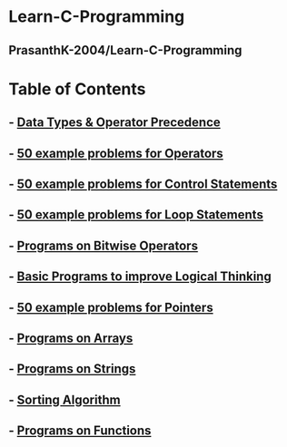 # Learn-C-Programming
PrasanthK-2004/Learn-C-Programming
---

# Table of Contents


## - [Data Types & Operator Precedence](Data%20types%20&%20Operator%20Precedence.md)
## - [50 example problems for Operators](Operators.md)
## - [50 example problems for Control Statements](Control%20Statements.md)
## - [50 example problems for Loop Statements](Loop_Statements.md)
## - [Programs on Bitwise Operators](Bitwise%20Operators.md)
## - [Basic Programs to improve Logical Thinking](Basic%20Programs.md)
## - [50 example problems for Pointers](Pointers.md)
## - [Programs on Arrays](Arrays.md)
## - [Programs on Strings](Strings.md)
## - [Sorting Algorithm](Sorting.md)
## - [Programs on Functions](Functions.md)
